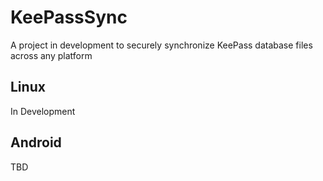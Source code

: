 # KeePassSync
A project in development to securely synchronize KeePass database files across any platform
## Linux
In Development
## Android
TBD
